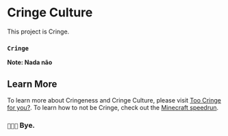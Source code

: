 # Cringe Culture

This project is Cringe.

### `Cringe`

**Note: Nada não**

## Learn More

To learn more about Cringeness and Cringe Culture, please visit [Too Cringe for you?](https://marxxbluecode.github.io/Hotpink-page/).
To learn how to not be Cringe, check out the [Minecraft speedrun](https://www.youtube.com/watch?v=dQw4w9WgXcQ&ab_channel=RickAstley).


### `🤣🤣🤣` Bye.

